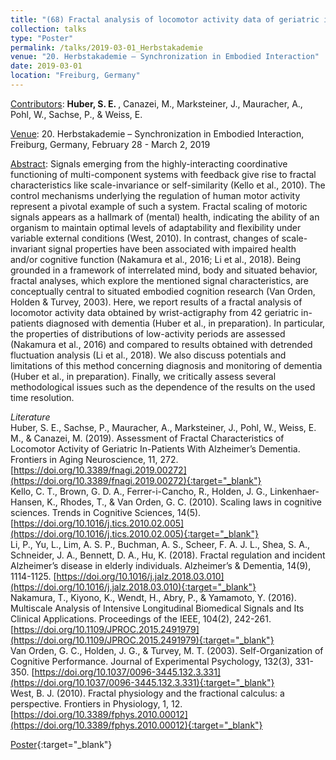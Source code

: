 ```yaml
---
title: "(68) Fractal analysis of locomotor activity data of geriatric in-patients with dementia"
collection: talks
type: "Poster"
permalink: /talks/2019-03-01_Herbstakademie
venue: "20. Herbstakademie – Synchronization in Embodied Interaction"
date: 2019-03-01
location: "Freiburg, Germany"
---
```


<u>Contributors</u>: <b>Huber, S. E. </b>, Canazei, M., Marksteiner, J., Mauracher, A., Pohl, W., Sachse, P., & Weiss, E.

<u>Venue</u>: 20. Herbstakademie – Synchronization in Embodied Interaction, Freiburg, Germany, February 28 - March 2, 2019

<u>Abstract</u>: Signals emerging from the highly-interacting coordinative functioning of multi-component systems with feedback give rise to fractal characteristics like scale-invariance or self-similarity (Kello et al., 2010). The control mechanisms underlying the regulation of human motor activity represent a pivotal example of such a system. Fractal scaling of motoric signals appears as a hallmark of (mental) health, indicating the ability of an organism to maintain optimal levels of adaptability and flexibility under variable external conditions (West, 2010). In contrast, changes of scale-invariant signal properties have been associated with impaired health and/or cognitive function (Nakamura et al., 2016; Li et al., 2018). Being grounded in a framework of interrelated mind, body and situated behavior, fractal analyses, which explore the mentioned signal characteristics, are conceptually central to situated embodied cognition research (Van Orden, Holden & Turvey, 2003). Here, we report results of a fractal analysis of locomotor activity data obtained by wrist-actigraphy from 42 geriatric in-patients diagnosed with dementia (Huber et al., in preparation). In particular, the properties of distributions of low-activity periods are assessed (Nakamura et al., 2016) and compared to results obtained with detrended fluctuation analysis (Li et al., 2018). We also discuss potentials and limitations of this method concerning diagnosis and monitoring of dementia (Huber et al., in preparation). Finally, we critically assess several methodological issues such as the dependence of the results on the used time resolution.

<i>Literature</i><br />
Huber, S. E., Sachse, P., Mauracher, A., Marksteiner, J., Pohl, W., Weiss, E. M., & Canazei, M. (2019). Assessment of Fractal Characteristics of Locomotor Activity of Geriatric In-Patients With Alzheimer’s Dementia. Frontiers in Aging Neuroscience, 11, 272. [https://doi.org/10.3389/fnagi.2019.00272](https://doi.org/10.3389/fnagi.2019.00272){:target="_blank"}<br />
Kello, C. T., Brown, G. D. A., Ferrer-i-Cancho, R., Holden, J. G., Linkenhaer-Hansen, K., Rhodes, T., & Van Orden, G. C. (2010). Scaling laws in cognitive sciences. Trends in Cognitive Sciences, 14(5). [https://doi.org/10.1016/j.tics.2010.02.005](https://doi.org/10.1016/j.tics.2010.02.005){:target="_blank"}<br />
Li, P., Yu, L., Lim, A. S. P., Buchman, A. S., Scheer, F. A. J. L., Shea, S. A., Schneider, J. A., Bennett, D. A., Hu, K. (2018). Fractal regulation and incident Alzheimer’s disease in elderly individuals. Alzheimer’s & Dementia, 14(9), 1114-1125. [https://doi.org/10.1016/j.jalz.2018.03.010](https://doi.org/10.1016/j.jalz.2018.03.010){:target="_blank"}<br />
Nakamura, T., Kiyono, K., Wendt, H., Abry, P., & Yamamoto, Y. (2016). Multiscale Analysis of Intensive Longitudinal Biomedical Signals and Its Clinical Applications. Proceedings of the IEEE, 104(2), 242-261. [https://doi.org/10.1109/JPROC.2015.2491979](https://doi.org/10.1109/JPROC.2015.2491979){:target="_blank"}<br />
Van Orden, G. C., Holden, J. G., & Turvey, M. T. (2003). Self-Organization of Cognitive Performance. Journal of Experimental Psychology, 132(3), 331-350. [https://doi.org/10.1037/0096-3445.132.3.331](https://doi.org/10.1037/0096-3445.132.3.331){:target="_blank"}<br />
West, B. J. (2010). Fractal physiology and the fractional calculus: a perspective. Frontiers in Physiology, 1, 12. [https://doi.org/10.3389/fphys.2010.00012](https://doi.org/10.3389/fphys.2010.00012){:target="_blank"}

[Poster](http://stefaneha.github.io/files/2019-03-01_Herbstakademie.pdf){:target="_blank"}